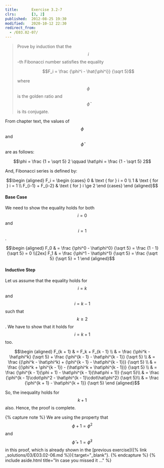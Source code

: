 ```yaml
---
title:      Exercise 3.2-7
clrs:       [3, 2]
published:  2012-08-25 19:30
modified:   2020-10-12 22:30
redirect_from:
  - /E03.02-07/
---
```


> Prove by induction that the $$i$$-th Fibonacci number satisfies the equality
>
> $$F_i = \frac {\phi^i - \hat{\phi^i}} {\sqrt 5}$$
>
> where $$\phi$$ is the golden ratio and $$\hat\phi$$ is its conjugate.

From chapter text, the values of $$\phi$$ and $$\hat\phi$$ are as follows:

$$\phi = \frac {1 + \sqrt 5} 2 \qquad \hat\phi = \frac {1 - \sqrt 5} 2$$

And, Fibonacci series is defined by:

$$\begin {aligned}
F_i = \begin {cases}
    0 & \text { for } i = 0 \\
    1 & \text { for } i = 1 \\
    F_{i-1} + F_{i-2} & \text { for } i \ge 2
\end {cases}
\end {aligned}$$

#### Base Case

We need to show the equality holds for both $$i = 0$$ and $$i = 1$$.

$$\begin {aligned}
F_0 & = \frac {\phi^0 - \hat\phi^0} {\sqrt 5} = \frac {1 - 1} {\sqrt 5} = 0 \\[2ex]
F_1 & = \frac {\phi^1 - \hat\phi^1} {\sqrt 5} = \frac {\sqrt 5} {\sqrt 5} = 1
\end {aligned}$$

#### Inductive Step

Let us assume that the equality holds for $$i = k$$ and $$i = k - 1$$ such that $$k \ge 2$$. We have to show that it holds for $$i = k + 1$$ too.

$$\begin {aligned}
F_{k + 1} & = F_k + F_{k - 1} \\
          & = \frac {\phi^k - \hat\phi^k} {\sqrt 5} + \frac {\phi^{k - 1} - \hat\phi^{k - 1}} {\sqrt 5} \\
          & = \frac {(\phi^k - \hat\phi^k) + (\phi^{k - 1} - \hat\phi^{k - 1})} {\sqrt 5} \\
          & = \frac {(\phi^k + \phi^{k - 1}) - (\hat\phi^k + \hat\phi^{k - 1})} {\sqrt 5} \\
          & = \frac {\phi^{k - 1}(\phi + 1) - \hat\phi^{k - 1}(\hat\phi + 1)} {\sqrt 5}\\
          & = \frac {\phi^{k - 1}\cdot\phi^2 - \hat\phi^{k - 1}\cdot\hat\phi^2} {\sqrt 5}\\
          & = \frac {\phi^{k + 1} - \hat\phi^{k + 1}} {\sqrt 5}
\end {aligned}$$

So, the inequality holds for $$k + 1$$ also.
Hence, the proof is complete.

{% capture note %}
We are using the property that $$\phi + 1 = \phi^2$$ and $$\hat\phi + 1 = \hat\phi^2$$ in this proof, which is already shown in the [previous exercise]({% link _solutions/03/E03.02-06.md %}){:target="_blank"}.
{% endcapture %}
{% include aside.html title="In case you missed it ..." %}
